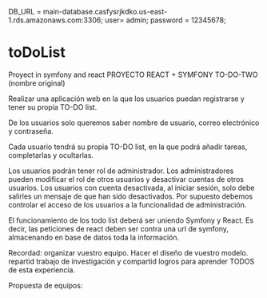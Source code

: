 DB_URL = main-database.casfysrjkdko.us-east-1.rds.amazonaws.com:3306;
user= admin;
password = 12345678;

# toDoList
Proyect in symfony and react
PROYECTO REACT + SYMFONY
TO-DO-TWO (nombre original)

Realizar una aplicación web en la que los usuarios puedan registrarse y tener su propia TO-DO list.

De los usuarios solo queremos saber nombre de usuario, correo electrónico y contraseña.

Cada usuario tendrá su propia TO-DO list, en la que podrá añadir tareas, completarlas y ocultarlas.

Los usuarios podrán tener rol de administrador. Los administradores pueden modificar el rol de otros usuarios y desactivar cuentas de otros usuarios. Los usuarios con cuenta desactivada, al iniciar sesión, solo debe salirles un mensaje de que han sido desactivados. Por supuesto debemos controlar el acceso de los usuarios a la funcionalidad de administración.

El funcionamiento de los todo list deberá ser uniendo Symfony y React. Es decir, las peticiones de react deben ser contra una url de symfony, almacenando en base de datos toda la información.

Recordad: organizar vuestro equipo. Hacer el diseño de vuestro modelo. repartid trabajo de investigación y compartid logros para aprender TODOS de esta experiencia.

Propuesta de equipos:
